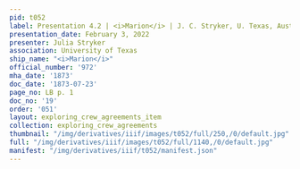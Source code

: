 ```yaml
---
pid: t052
label: Presentation 4.2 | <i>Marion</i> | J. C. Stryker, U. Texas, Austin | 19
presentation_date: February 3, 2022
presenter: Julia Stryker
association: University of Texas
ship_name: "<i>Marion</i>"
official_number: '972'
mha_date: '1873'
doc_date: '1873-07-23'
page_no: LB p. 1
doc_no: '19'
order: '051'
layout: exploring_crew_agreements_item
collection: exploring_crew_agreements
thumbnail: "/img/derivatives/iiif/images/t052/full/250,/0/default.jpg"
full: "/img/derivatives/iiif/images/t052/full/1140,/0/default.jpg"
manifest: "/img/derivatives/iiif/t052/manifest.json"
---
```

